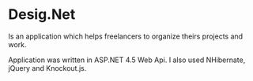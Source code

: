 # Desig.Net
Is an application which helps freelancers to organize theirs projects and work. 

Application was written in ASP.NET 4.5 Web Api. I also used NHibernate, jQuery and Knockout.js.
